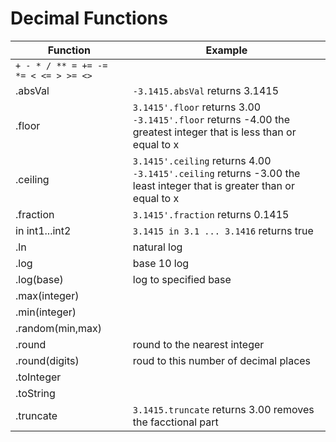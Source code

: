 # Decimal Functions
Function|Example
-|-
`+ - * / ** = += -= *= < <= > >= <>`|
.absVal|`-3.1415.absVal` returns 3.1415
.floor|`3.1415'.floor` returns 3.00 `-3.1415'.floor` returns -4.00 the greatest integer that is less than or equal to x
.ceiling|`3.1415'.ceiling` returns 4.00 `-3.1415'.ceiling` returns -3.00 the least integer that is greater than or equal to x
.fraction|`3.1415'.fraction` returns 0.1415
 in int1...int2|`3.1415 in 3.1 ... 3.1416` returns true
.ln| natural log
.log| base 10 log
.log(base)| log to specified base
.max(integer)|
.min(integer)|
.random(min,max)|
.round| round to the nearest integer
.round(digits)| roud to this number of decimal places
.toInteger|
.toString|
.truncate|`3.1415.truncate` returns 3.00 removes the facctional part
